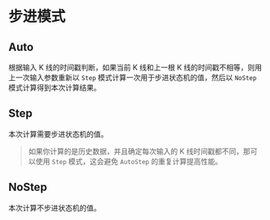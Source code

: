 # 步进模式

## Auto

根据输入 K 线的时间戳判断，如果当前 K 线和上一根 K 线的时间戳不相等，则用上一次输入参数重新以 `Step` 模式计算一次用于步进状态机的值，然后以 `NoStep` 模式计算得到本次计算结果。

## Step

本次计算需要步进状态机的值。

> 如果你计算的是历史数据，并且确定每次输入的 K 线时间戳都不同，那可以使用 `Step` 模式，这会避免 `AutoStep` 的重复计算提高性能。

## NoStep

本次计算不步进状态机的值。
